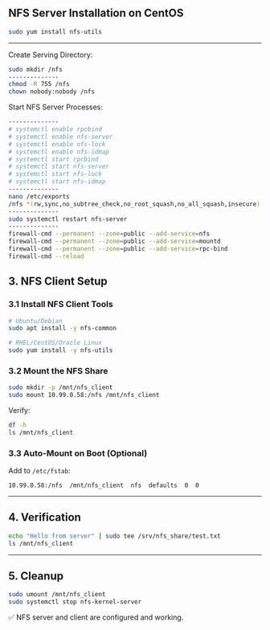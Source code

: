 
NFS Server Installation on CentOS
--------------
```bash
sudo yum install nfs-utils
```
--------------
Create Serving Directory:
```bash
sudo mkdir /nfs
--------------
chmod -R 755 /nfs
chown nobody:nobody /nfs
```
Start NFS Server Processes:
```bash
--------------
# systemctl enable rpcbind
# systemctl enable nfs-server
# systemctl enable nfs-lock
# systemctl enable nfs-idmap
# systemctl start rpcbind
# systemctl start nfs-server
# systemctl start nfs-lock
# systemctl start nfs-idmap
--------------
nano /etc/exports
/nfs *(rw,sync,no_subtree_check,no_root_squash,no_all_squash,insecure)
--------------
sudo systemctl restart nfs-server
--------------
firewall-cmd --permanent --zone=public --add-service=nfs
firewall-cmd --permanent --zone=public --add-service=mountd
firewall-cmd --permanent --zone=public --add-service=rpc-bind
firewall-cmd --reload
```
## 3. NFS Client Setup

### 3.1 Install NFS Client Tools
```bash
# Ubuntu/Debian
sudo apt install -y nfs-common

# RHEL/CentOS/Oracle Linux
sudo yum install -y nfs-utils
```

### 3.2 Mount the NFS Share
```bash
sudo mkdir -p /mnt/nfs_client
sudo mount 10.99.0.58:/nfs /mnt/nfs_client
```
Verify:
```bash
df -h
ls /mnt/nfs_client
```

### 3.3 Auto-Mount on Boot (Optional)
Add to `/etc/fstab`:
```
10.99.0.58:/nfs  /mnt/nfs_client  nfs  defaults  0  0
```

---

## 4. Verification
```bash
echo "Hello from server" | sudo tee /srv/nfs_share/test.txt
ls /mnt/nfs_client
```

---

## 5. Cleanup
```bash
sudo umount /mnt/nfs_client
sudo systemctl stop nfs-kernel-server
```

✅ NFS server and client are configured and working.

